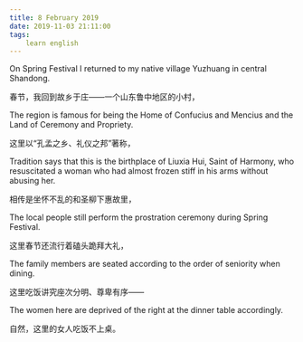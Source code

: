 ```yaml
---
title: 8 February 2019
date: 2019-11-03 21:11:00
tags:
    learn english
---
```

On Spring Festival I returned to my native
village Yuzhuang in central Shandong.

春节，我回到故乡于庄——一个山东鲁中地区的小村，

The region is famous for being the Home of Confucius
and Mencius and the Land of Ceremony and Propriety.

这里以“孔孟之乡、礼仪之邦”著称，

Tradition says that this is the birthplace of Liuxia
Hui, Saint of Harmony, who resuscitated a woman who had almost frozen stiff in
his arms without abusing her.

相传是坐怀不乱的和圣柳下惠故里，

The local people still perform the prostration
ceremony during Spring Festival.

这里春节还流行着磕头跪拜大礼，

The family members are seated according to the
order of seniority when dining.

这里吃饭讲究座次分明、尊卑有序——

The women here are deprived of the right at the
dinner table accordingly. 

自然，这里的女人吃饭不上桌。